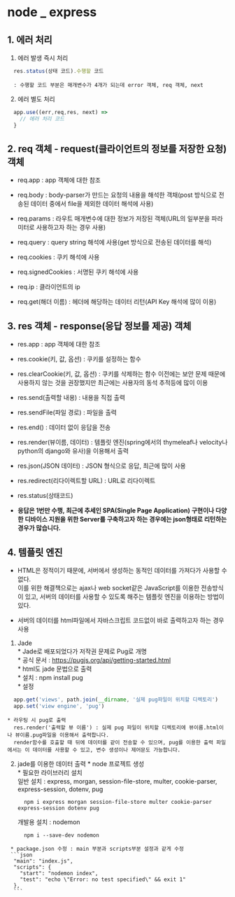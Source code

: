 # node _ express

## 1. 에러 처리
  1) 에러 발생 즉시 처리  
  ```javascript  
    res.status(상태 코드).수행할 코드
  ```  
      : 수행할 코드 부분은 매개변수가 4개가 되는데 error 객체, req 객체, next  
  
  2) 에러 별도 처리  
  ```javascript  
    app.use((err,req,res, next) =>  
      // 에러 처리 코드  
    }  
  ```  

## 2. req 객체 - request(클라이언트의 정보를 저장한 요청) 객체  
  * req.app : app 객체에 대한 참조  
  * req.body : body-parser가 만드는 요청의 내용을 해석한 객채(post 방식으로 전송된 데이터 중에서 file을 제외한 데이터 해석에 사용)  
  * req.params : 라우트 매개변수에 대한 정보가 저장된 객체(URL의 일부분을 파라미터로 사용하고자 하는 경우 사용)  
  * req.query : query string 해석에 사용(get 방식으로 전송된 데이터를 해석)


  * req.cookies : 쿠키 해석에 사용  
  * req.signedCookies : 서명된 쿠키 해석에 사용  


  * req.ip : 클라이언트의 ip  


  * req.get(해더 이름) : 헤더에 해당하는 데이터 리턴(API Key 해석에 많이 이용)  

## 3. res 객체 - response(응답 정보를 제공) 객체  
  * res.app : app 객체에 대한 참조  


  * res.cookie(키, 값, 옵션) : 쿠키를 설정하는 함수  
  * res.clearCookie(키, 값, 옵션) : 쿠키를 삭제하는 함수
    이전에는 보안 문제 때문에 사용하지 않는 것을 권장했지만 최근에는 사용자의 동석 추적등에 많이 이용  
 
 
  * res.send(출력할 내용) : 내용을 직접 출력
  * res.sendFile(파일 경로) : 파일을 출력


  * res.end() : 데이터 없이 응답을 전송  


  * res.render(뷰이름, 데이터) : 템플릿 엔진(spring에서의 thymeleaf나 velocity나 python의 django와 유사)을 이용해서 출력  
 
 
  * res.json(JSON 데이터) : JSON 형식으로 응답, 최근에 많이 사용  
  
  
  * res.redirect(리다이렉트할 URL) : URL로 리다이렉트  
  
  * res.status(상태코드)


  * **응답은 1번만 수행, 최근에 추세인 SPA(Single Page Application) 구현이나 다양한 디바이스 지원을 위한 Server를 구축하고자 하는 경우에는 json형태로 리턴하는 경우가 많습니다.**
 
## 4. 템플릿 엔진
  * HTML은 정적이기 때문에, 서버에서 생성하는 동적인 데이터를 가져다가 사용할 수 없다.  
    이를 위한 해결책으로는 ajax나 web socket같은 JavaScript를 이용한 전송방식이 있고, 서버의 데이터를 사용할 수 있도록 해주는 템플릿 엔진을 이용하는 방법이 있다.  
    
  * 서버의 데이터를 html파일에서 자바스크립트 코드없이 바로 출력하고자 하는 경우 사용  
  
  1) Jade  
    * Jade로 배포되었다가 저작권 문제로 Pug로 개명  
    * 공식 문서 : https://pugjs.org/api/getting-started.html  
    * html도 jade 문법으로 출력  
    * 설치 : npm install pug  
    * 설정  
  ```javascript  
    app.get('views', path.join(__dirname, '실제 pug파일이 위치할 디렉토리')  
    app.set('view engine', 'pug')  
  ```  
    * 라우팅 시 pug로 출력  
      res.render('출력할 뷰 이름') : 실제 pug 파일이 위치할 디렉토리에 뷰이름.html이나 뷰이름.pug파일을 이용해서 출력합니다.  
      render함수를 호출할 때 뒤에 데이터를 같이 전송할 수 있으며, pug를 이용한 출력 파일에서는 이 데이터를 사용할 수 있고, 변수 생성이나 제어문도 가능합니다.  
      
   2) jade를 이용한 데이터 출력
     * node 프로젝트 생성  
     * 필요한 라이브러리 설치  
       일반 설치 : express, morgan, session-file-store, multer, cookie-parser, express-session, dotenv, pug  
       ```
         npm i express morgan session-file-store multer cookie-parser express-session dotenv pug
       ```  
       개발용 설치 : nodemon  
       ```
         npm i --save-dev nodemon
       ```  
     * package.json 수정 : main 부분과 scripts부분 설정과 같게 수정  
     ```json
      "main": "index.js",
      "scripts": {
        "start": "nodemon index",
        "test": "echo \"Error: no test specified\" && exit 1"
      },
      ```
      
